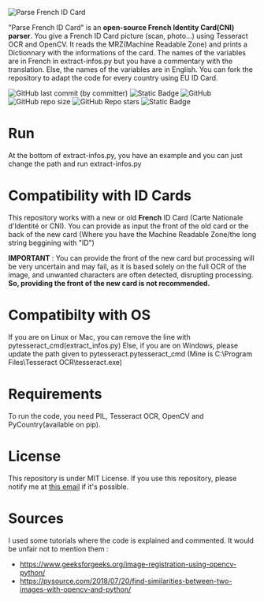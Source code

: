 ![Parse French ID Card](https://i.postimg.cc/T35jgMqj/download.png)
<p align="left">
  "Parse French ID Card" is an <b>open-source French Identity Card(CNI) parser</b>. You give a French ID Card picture (scan, photo...) using Tesseract OCR and OpenCV. It reads the MRZ(Machine Readable Zone) and prints a Dictionnary with the informations of the card.
  The names of the variables are in French in extract-infos.py but you have a commentary with the translation. Else, the names of the variables are in English.
  You can fork the repository to adapt the code for every country using EU ID Card.
</p>

![GitHub last commit (by committer)](https://img.shields.io/github/last-commit/N0ct0s/Parse-French-ID-Card)
![Static Badge](https://img.shields.io/badge/language-python-blue)
![GitHub](https://img.shields.io/github/license/N0ct0s/Parse-French-ID-Card)
![GitHub repo size](https://img.shields.io/github/repo-size/N0ct0s/Parse-French-ID-Card)
![GitHub Repo stars](https://img.shields.io/github/stars/N0ct0s/Parse-French-ID-Card)
![Static Badge](https://img.shields.io/badge/requirements-tesseract_ocr_%7C_opencv_%7C_pycountry-8A2BE2)

# Run
At the bottom of extract-infos.py, you have an example and you can just change the path and run extract-infos.py

# Compatibility with ID Cards
This repository works with a new or old **French** ID Card (Carte Nationale d'Identité or CNI).
You can provide as input the front of the old card or the back of the new card (Where you have the Machine Readable Zone/the long string beggining with "ID")

**IMPORTANT** : You can provide the front of the new card but processing will be very uncertain and may fail, as it is based solely on the full OCR of the image, and unwanted characters are often detected, disrupting processing.
**So, providing the front of the new card is not recommended.**

# Compatibilty with OS
If you are on Linux or Mac, you can remove the line with pytesseract_cmd(extract_infos.py)
Else, if you are on Windows, please update the path given to pytesseract.pytesseract_cmd (Mine is C:\Program Files\Tesseract OCR\tesseract.exe)
# Requirements
To run the code, you need PIL, Tesseract OCR, OpenCV and PyCountry(available on pip).

# License
This repository is under MIT License. If you use this repository, please notify me at <a href="mailto:noctosnovan@gmail.com">this email</a> if it's possible.
# Sources
I used some tutorials where the code is explained and commented. It would be unfair not to mention them : 
  - https://www.geeksforgeeks.org/image-registration-using-opencv-python/
  - https://pysource.com/2018/07/20/find-similarities-between-two-images-with-opencv-and-python/

